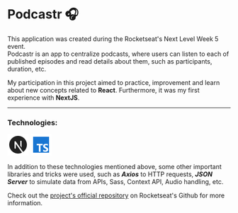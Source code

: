 # Podcastr 🎧

This application was created during the Rocketseat's Next Level Week 5 event.<br>
Podcastr is an app to centralize podcasts, where users can listen to each of published episodes and read details about them, such as participants, duration, etc.

My participation in this project aimed to practice, improvement and learn about new concepts related to **React**. Furthermore, it was my first experience with **NextJS**.

---

### Technologies: 
[![Next](.markdown/next.png "Next")](https://nextjs.org/)
[![Typescript](.markdown/typescript.png "Typescript")](https://www.typescriptlang.org/)

In addition to these technologies mentioned above, some other important libraries and tricks were used, such as **_Axios_** to HTTP requests, **_JSON Server_** to simulate data from APIs, Sass, Context API, Audio handling, etc.

Check out the [project's official repository](https://github.com/josepholiveira/podcastr) on Rocketseat's Github for more information.
